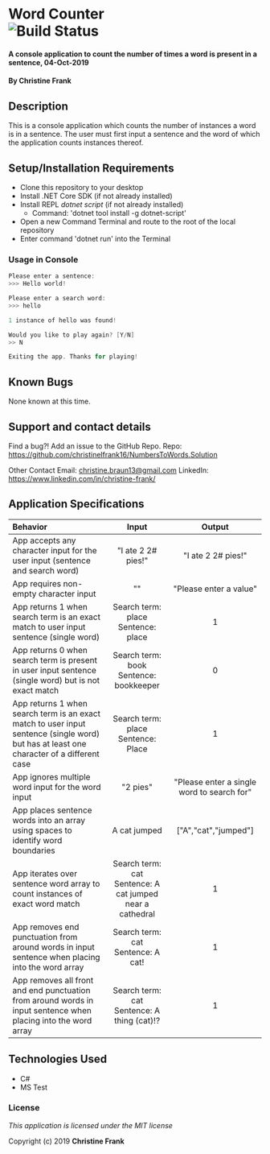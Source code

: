 # Word Counter <br> ![Build Status](https://img.shields.io/badge/build-passing-success)

#### A console application to count the number of times a word is present in a sentence, 04-Oct-2019

#### By **Christine Frank**

## Description

This is a console application which counts the number of instances a word is in a sentence. The user must first input a sentence and the word of which the application counts instances thereof.

## Setup/Installation Requirements

* Clone this repository to your desktop
* Install .NET Core SDK (if not already installed)
* Install REPL *dotnet script* (if not already installed)
    * Command: 'dotnet tool install -g dotnet-script'
* Open a new Command Terminal and route to the root of the local repository
* Enter command 'dotnet run' into the Terminal

### Usage in Console
```C#
Please enter a sentence:
>>> Hello world!

Please enter a search word:
>>> hello

1 instance of hello was found!

Would you like to play again? [Y/N]
>> N

Exiting the app. Thanks for playing!
```


## Known Bugs

None known at this time.

## Support and contact details

Find a bug?! Add an issue to the GitHub Repo.
Repo: https://github.com/christinelfrank16/NumbersToWords.Solution

Other Contact
Email: christine.braun13@gmail.com
LinkedIn: https://www.linkedin.com/in/christine-frank/

## Application Specifications

| Behavior | Input | Output |
|:-----|:-----:|:-----:|
| App accepts any character input for the user input (sentence and search word) <!-- Simplest: requires a direct return of user input --> | "I ate 2 2# pies!" | "I ate 2 2# pies!" |
| App requires non-empty character input <!-- Next Simplest: checks if input is "" --> | "" | "Please enter a value" |
| App returns 1 when search term is an exact match to user input sentence (single word) <!-- Next Simplest: assumes 1 word value for sentence and word - performs 1 step (direct) check if input 'sentence' equals input word --> | Search term: place <br> Sentence: place | 1 |
| App returns 0 when search term is present in user input sentence (single word) but is not exact match <!-- Next Simplest: assumes 1 word value for sentence and word - performs direct check if input 'sentence' equals input word (equal complexity to above spec) --> | Search term: book <br> Sentence: bookkeeper | 0 |
| App returns 1 when search term is an exact match to user input sentence (single word) but has at least one character of a different case <!-- Next Simplest: assumes 1 word value for sentence and word - modifies above functionality to ignore letter case --> |Search term: place <br> Sentence: Place | 1 |
| App ignores multiple word input for the word input <!-- Next Simplest: No longer assumes 1 word search term input by user -  2 step check: trims input and checks if a space is present --> | "2 pies" | "Please enter a single word to search for"|
| App places sentence words into an array using spaces to identify word boundaries <!-- Next Simplest: No longer assumes 1 word sentence input by user - must iterate over sentence and find spaces, then put into array --> | A cat jumped | ["A","cat","jumped"]|
| App iterates over sentence word array to count instances of exact word match <!-- Next Simplest: assumes no punctuation - requires all above steps to function -->|Search term: cat <br> Sentence: A cat jumped near a cathedral |1|
| App removes end punctuation from around words in input sentence when placing into the word array <!-- Next Simplest: Assumes punctuation only at end - requires all above steps to function --> | Search term: cat <br> Sentence: A cat! |1|
| App removes all front and end punctuation from around words in input sentence when placing into the word array <!-- Next Simplest: No longer assumes no punctuation - requires all above steps to function --> | Search term: cat <br> Sentence: A thing (cat)!? |1|



## Technologies Used

* C#
* MS Test

### License

*This application is licensed under the MIT license*

Copyright (c) 2019 **Christine Frank**